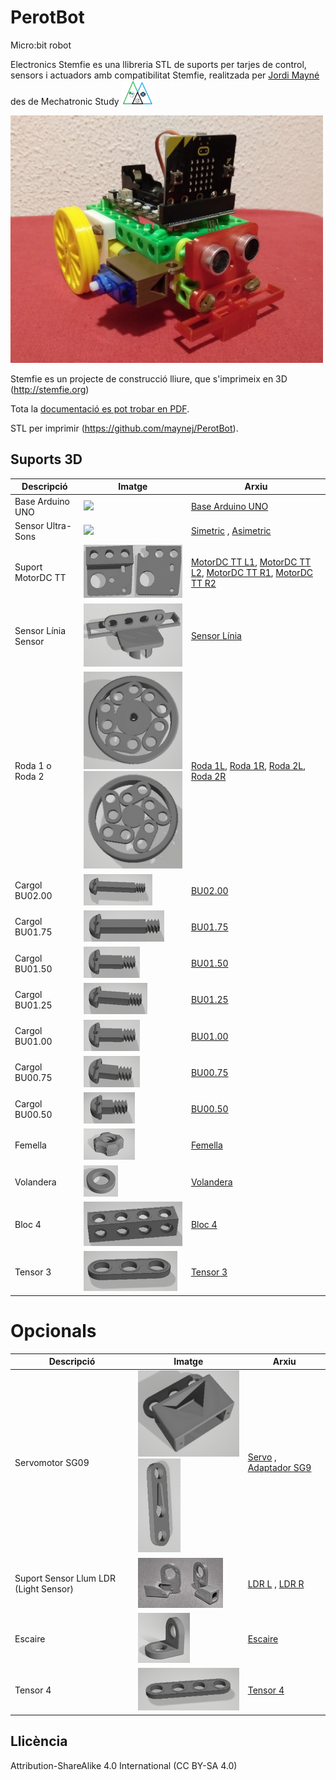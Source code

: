 # PerotBot
Micro:bit robot

Electronics Stemfie es una llibreria STL de suports per tarjes de control, sensors i actuadors amb compatibilitat Stemfie, realitzada per [Jordi Mayné](https://github.com/maynej) des de Mechatronic Study <img src="Imatges/Logo3senseFons.png" width="50" />

<img src="Imatges/PerotBot1.jpg" width="500" />

Stemfie es un projecte de construcció lliure, que s'imprimeix en 3D (http://stemfie.org) 

Tota la [documentació es pot trobar en PDF](https://github.com/maynej/PerotBot/tree/main/Doc).

STL per imprimir (https://github.com/maynej/PerotBot).

## Suports 3D
  
Descripció         | Imatge          | Arxiu         
------------- | ------------- | ------------- 
Base Arduino UNO |![](Imatges/MicrobitBaseStemfie.png) | [Base Arduino UNO](PerotBot/MicrobitBaseStemfie.stl)
Sensor Ultra-Sons |![](Imatges/AssimetricUltraSoundSensor4_STEMFIE.png) | [Simetric](PerotBot/AssimetricUltraSoundSensor4_STEMFIE.stl) , [Asimetric](PerotBot/AssimetricUltraSoundSensor4_STEMFIE.stl)
Suport MotorDC TT |![](Imatges/MotorSupport.png) | [MotorDC TT L1](PerotBot/MotorDCTT_L1_mClonSTEMFIE.stl), [MotorDC TT L2](PerotBot/MotorDCTT_L2_mClonSTEMFIE.stl), [MotorDC TT R1](PerotBot/MotorDCTT_R1_mClonSTEMFIE.stl), [MotorDC TT R2](PerotBot/MotorDCTT_R2_mClonSTEMFIE.stl) 
Sensor Línia Sensor |![](Imatges/LineSensor.png) | [Sensor Línia](PerotBot/LineSensor_mClonSTEMFIE.stl)
Roda 1 o Roda 2 |![](Imatges/Roda1.png) ![](Imatges/Roda2.png) | [Roda 1L](PerotBot/Wheel_1L_PerotBotSTEMFIE.stl), [Roda 1R](PerotBot/Wheel_1R_PerotBotSTEMFIE.stl), [Roda 2L](PerotBot/Wheel_2L_PerotBotSTEMFIE.stl), [Roda 2R](PerotBot/Wheel_2R_PerotBotSTEMFIE.stl)
Cargol BU02.00 |![](Imatges/BU02.00.png) | [BU02.00](PerotBot/ShoulderScrewRHDRHBU02.00-SPN-SSC-0048.stl)
Cargol BU01.75 |![](Imatges/BU01.75.png) | [BU01.75](PerotBot/ShoulderScrewRHDRHBU01.75-SPN-SSC-0047.stl)
Cargol BU01.50 |![](Imatges/BU01.00.png) | [BU01.50](PerotBot/ShoulderScrewRHDRHBU01.50-SPN-SSC-0046.stl)
Cargol BU01.25 |![](Imatges/BU01.25.png) | [BU01.25](PerotBot/ShoulderScrewRHDRHBU01.25-SPN-SSC-0045.stl)
Cargol BU01.00 |![](Imatges/BU01.00.png) | [BU01.00](PerotBot/ShoulderScrewRHDRHBU01.00-SPN-SSC-0044.stl)
Cargol BU00.75 |![](Imatges/BU00.75.png) | [BU00.75](PerotBot/ShoulderScrewRHD_RH_BU00.75-SPN-SSC-0043.stl)
Cargol BU00.50 |![](Imatges/BU00.50.png) | [BU00.50](PerotBot/ShoulderScrewRHD_RH_BU00.50-SPN-SSC-0042.stl)
Femella |![](Imatges/Nut.png) | [Femella](PerotBot/NutRHBU01.00x5mm-SPN-NUT-0001.stl)
Volandera |![](Imatges/Washer.png) | [Volandera](PerotBot/NutRHBU01.00x5mm-SPN-NUT-0001.stl)
Bloc 4 |![](Imatges/Block4.jpg) | [Bloc 4](PerotBot/beam1x1x4.stl)
Tensor 3 |![](Imatges/Brace3.png) | [Tensor 3](PerotBot/BraceSTRERRBU03x01x00.25-SPN-BRC-0002.stl)

# Opcionals 
Descripció         | Imatge          | Arxiu
------------- | ------------- | ------------- 
Servomotor SG09 |![](Imatges/Servo3H.png)![](Imatges/ServoAdapter.png) | [Servo](PerotBot/Servo3H_mClonSTEMFIE.stl) , [Adaptador SG9](PerotBot/Servo9GAdapter_Stemfie.stl)
Suport Sensor Llum LDR (Light Sensor) |![](Imatges/LDR.png) | [LDR L](PerotBotSTEMFIE/LDRSensorL_PerotBot.stl) , [LDR R](PerotBotSTEMFIE/LDRSensorR_PerotBot.stl)
Escaire |![](Imatges/1L.png) | [Escaire](PerotBot/1L.stl)
Tensor 4 |![](Imatges/Brace4.png) | [Tensor 4](PerotBot/BraceSTRERRBU04x01x00.25-SPN-BRC-0003.stl)


## Llicència

Attribution-ShareAlike 4.0 International (CC BY-SA 4.0)
